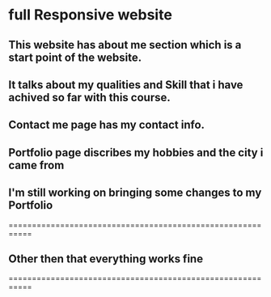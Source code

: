 # full Responsive website
## This website has about me section which is a start point of the website.
## It talks about my qualities and Skill that i have achived so far with this course.
## Contact me page has my contact info.
## Portfolio page discribes my hobbies and the city i came from
## I'm still working on bringing some changes to my Portfolio
===========================================================
## Other then that everything works fine 
===========================================================